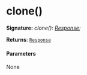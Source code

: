 # clone()





**Signature:** _clone(): [Response](../../web-apis.api/class/response.md);_

**Returns**: [`Response`](../../web-apis.api/class/response.md)





#### Parameters
None


